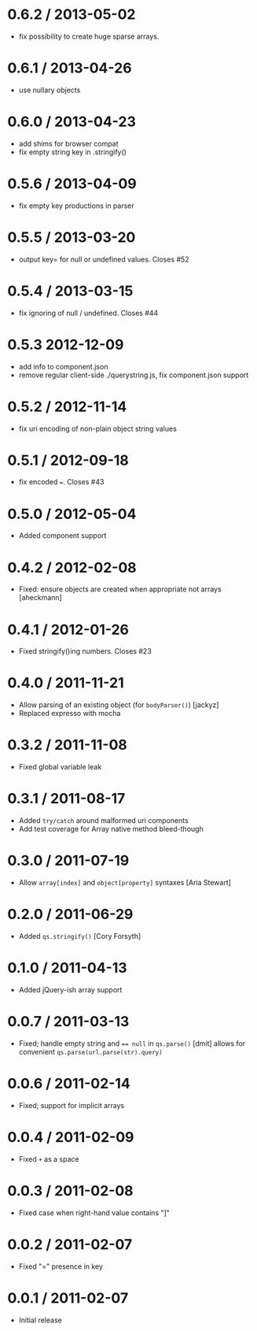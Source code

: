 
0.6.2 / 2013-05-02 
==================

  * fix possibility to create huge sparse arrays.

0.6.1 / 2013-04-26 
==================

  * use nullary objects

0.6.0 / 2013-04-23 
==================

  * add shims for browser compat
  * fix empty string key in .stringify()

0.5.6 / 2013-04-09 
==================

  * fix empty key productions in parser

0.5.5 / 2013-03-20 
==================

  * output key= for null or undefined values. Closes #52

0.5.4 / 2013-03-15 
==================

  * fix ignoring of null / undefined. Closes #44

0.5.3 2012-12-09 
==================

  * add info to component.json
  * remove regular client-side ./querystring.js, fix component.json support

0.5.2 / 2012-11-14 
==================

  * fix uri encoding of non-plain object string values

0.5.1 / 2012-09-18 
==================

  * fix encoded `=`. Closes #43

0.5.0 / 2012-05-04 
==================

  * Added component support

0.4.2 / 2012-02-08 
==================

  * Fixed: ensure objects are created when appropriate not arrays [aheckmann]

0.4.1 / 2012-01-26 
==================

  * Fixed stringify()ing numbers. Closes #23

0.4.0 / 2011-11-21 
==================

  * Allow parsing of an existing object (for `bodyParser()`) [jackyz]
  * Replaced expresso with mocha

0.3.2 / 2011-11-08 
==================

  * Fixed global variable leak

0.3.1 / 2011-08-17 
==================

  * Added `try/catch` around malformed uri components
  * Add test coverage for Array native method bleed-though

0.3.0 / 2011-07-19 
==================

  * Allow `array[index]` and `object[property]` syntaxes [Aria Stewart]

0.2.0 / 2011-06-29 
==================

  * Added `qs.stringify()` [Cory Forsyth]

0.1.0 / 2011-04-13 
==================

  * Added jQuery-ish array support

0.0.7 / 2011-03-13 
==================

  * Fixed; handle empty string and `== null` in `qs.parse()` [dmit]
    allows for convenient `qs.parse(url.parse(str).query)`

0.0.6 / 2011-02-14 
==================

  * Fixed; support for implicit arrays

0.0.4 / 2011-02-09 
==================

  * Fixed `+` as a space

0.0.3 / 2011-02-08 
==================

  * Fixed case when right-hand value contains "]"

0.0.2 / 2011-02-07 
==================

  * Fixed "=" presence in key

0.0.1 / 2011-02-07 
==================

  * Initial release
